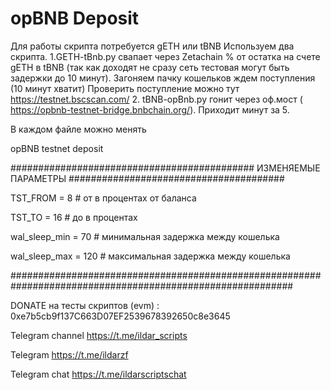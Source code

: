 # opBNB Deposit

Для работы скрипта потребуется gETH или tBNB 
Используем два скрипта.
1.GETH-tBnb.py свапает через Zetachain % от остатка на счете gETH в tBNB (так как доходят не сразу сеть тестовая могут быть задержки до 10 минут). Загоняем пачку кошельков ждем поступления (10 минут хватит)
Проверить поступление можно тут https://testnet.bscscan.com/
2. tBNB-opBnb.py гонит через оф.мост ( https://opbnb-testnet-bridge.bnbchain.org/). Приходит минут за 5.

В каждом файле можно менять

opBNB testnet deposit

############################################  ИЗМЕНЯЕМЫЕ ПАРАМЕТРЫ  #######################################

TST_FROM = 8 # от в процентах от баланса

TST_TO = 16 # до в процентах


wal_sleep_min = 70    # минимальная задержка между кошелька

wal_sleep_max = 120    # максимальная задержка между кошелька

###########################################################################################################

DONATE на тесты скриптов (evm) : 0xe7b5cb9f137C663D07EF2539678392650c8e3645

Telegram channel https://t.me/ildar_scripts

Telegram https://t.me/ildarzf

Telegram chat https://t.me/ildarscriptschat
